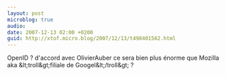 ```yaml
---
layout: post
microblog: true
audio: 
date: 2007-12-13 02:00 +0200
guid: http://xtof.micro.blog/2007/12/13/t498401562.html
---
```

OpenID ? d'accord avec OlivierAuber ce sera bien plus énorme que Mozilla aka &amp;lt;troll&amp;gt;filiale de Googel&amp;lt;/troll&amp;gt; ?
